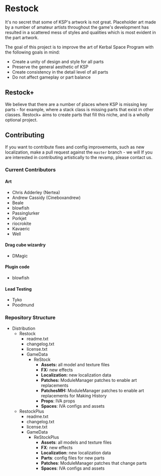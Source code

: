 # Restock

It's no secret that some of KSP's artwork is not great. Placeholder art made by a number of amateur artists throughout the game's development has resulted in a scattered mess of styles and qualities which is most evident in the part artwork.

The goal of this project is to improve the art of Kerbal Space Program with the following goals in mind:
* Create a unity of design and style for all parts
* Preserve the general aesthetic of KSP
* Create consistency in the detail level of all parts
* Do not affect gameplay or part balance

## Restock+

We believe that there are a number of places where KSP is missing key parts - for example, where a stack class is missing parts that exist in other classes. Restock+ aims to create parts that fill this niche, and is a wholly optional project.

## Contributing

If you want to contribute fixes and config improvements, such as new localization, make a pull request against the `master` branch - we will
If you are interested in contributing artistically to the revamp, please contact us.

### Current Contributors

#### Art
- Chris Adderley (Nertea)
- Andrew Cassidy (Cineboxandrew)
- Beale
- blowfish
- Passinglurker
- Porkjet
- riocrokite
- Kavaeric
- Well

#### Drag cube wizardry
- DMagic

#### Plugin code
- blowfish

#### Lead Testing
- Tyko
- Poodmund

### Repository Structure
* Distribution
  * Restock
    * readme.txt
    * changelog.txt
    * license.txt
    * GameData
      * ReStock
        * **Assets:** all model and texture files
        * **FX:** new effects
        * **Localization:** new localization data
        * **Patches:** ModuleManager patches to enable art replacements
        * **PatchesMH:** ModuleManager patches to enable art replacements for Making History
        * **Props**: IVA props
        * **Spaces**: IVA configs and assets
  * RestockPlus
    * readme.txt
    * changelog.txt
    * license.txt
    * GameData
      * ReStockPlus
        * **Assets**: all models and texture files
        * **FX**: new effects
        * **Localization**: new localization data
        * **Parts**: config files for new parts
        * **Patches**: ModuleManager patches that change parts
        * **Spaces**: IVA configs and assets
